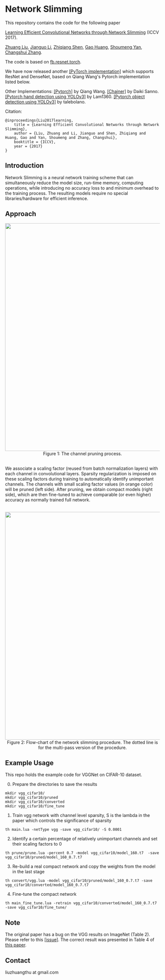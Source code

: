 # Network Slimming

This repository contains the code for the following paper 

[Learning Efficient Convolutional Networks through Network Slimming](http://openaccess.thecvf.com/content_ICCV_2017/papers/Liu_Learning_Efficient_Convolutional_ICCV_2017_paper.pdf) (ICCV 2017).

[Zhuang Liu](https://liuzhuang13.github.io/), [Jianguo Li](https://sites.google.com/site/leeplus/), [Zhiqiang Shen](http://zhiqiangshen.com), [Gao Huang](http://www.cs.cornell.edu/~gaohuang/), [Shoumeng Yan](https://scholar.google.com/citations?user=f0BtDUQAAAAJ&hl=en), [Changshui Zhang](http://bigeye.au.tsinghua.edu.cn/english/Introduction.html).

The code is based on [fb.resnet.torch](https://github.com/facebook/fb.resnet.torch).

We have now released another [[PyTorch implementation]](https://github.com/Eric-mingjie/network-slimming) which supports ResNet and DenseNet, based on Qiang Wang's Pytorch implementation listed below.

Other Implementations:
[[Pytorch]](https://github.com/foolwood/pytorch-slimming) by Qiang Wang.
[[Chainer]](https://github.com/dsanno/chainer-slimming) by Daiki Sanno.
[[Pytorch hand detection using YOLOv3]](https://github.com/Lam1360/YOLOv3-model-pruning) by Lam1360.
[[Pytorch object detection using YOLOv3]](https://github.com/talebolano/yolov3-network-slimming) by talebolano.


Citation:

	@inproceedings{Liu2017learning,
		title = {Learning Efficient Convolutional Networks through Network Slimming},
		author = {Liu, Zhuang and Li, Jianguo and Shen, Zhiqiang and Huang, Gao and Yan, Shoumeng and Zhang, Changshui},
		booktitle = {ICCV},
		year = {2017}
	}

## Introduction


Network Slimming is a neural network training scheme that can simultaneously reduce the model size, run-time memory, computing operations, while introducing no accuracy loss to and minimum overhead to the training process. The resulting models require no special libraries/hardware for efficient inference.



## Approach
<div align=center>
<img src="https://user-images.githubusercontent.com/8370623/29604272-d56a73f4-879b-11e7-80ea-0702de6bd584.jpg" width="740">
</div>

<div align=center>
Figure 1:
 The channel pruning process.
</div> 


<br>

We associate a scaling factor (reused from batch normalization layers) with each channel in convolutional layers. Sparsity
regularization is imposed on these scaling factors during training to automatically identify unimportant channels. The channels with small
scaling factor values (in orange color) will be pruned (left side). After pruning, we obtain compact models (right side), which are then
fine-tuned to achieve comparable (or even higher) accuracy as normally trained full network.

<br>


<div align=center>
<img src="https://user-images.githubusercontent.com/8370623/29604357-18f3ce18-879c-11e7-9204-8ee86f5e7245.jpg" width="740">
</div>

<div align=center>
Figure 2: Flow-chart of the network slimming procedure. The dotted line is for the multi-pass version of the procedure.
</div> 


## Example Usage
  
This repo holds the example code for VGGNet on CIFAR-10 dataset. 

0. Prepare the directories to save the results

```
mkdir vgg_cifar10/
mkdir vgg_cifar10/pruned
mkdir vgg_cifar10/converted
mkdir vgg_cifar10/fine_tune
```
1. Train vgg network with channel level sparsity, S is the lambda in the paper which controls the significance of sparsity

```
th main.lua -netType vgg -save vgg_cifar10/ -S 0.0001
```
 2. Identify a certain percentage of relatively unimportant channels and set their scaling factors to 0

```
th prune/prune.lua -percent 0.7 -model vgg_cifar10/model_160.t7  -save vgg_cifar10/pruned/model_160_0.7.t7
```
 3. Re-build a real compact network and copy the weights from the model in the last stage

```
th convert/vgg.lua -model vgg_cifar10/pruned/model_160_0.7.t7 -save vgg_cifar10/converted/model_160_0.7.t7
```
 4. Fine-tune the compact network
 
```
th main_fine_tune.lua -retrain vgg_cifar10/converted/model_160_0.7.t7 -save vgg_cifar10/fine_tune/
```
## Note 
The original paper has a bug on the VGG results on ImageNet (Table 2). Please refer to this [[issue]](https://github.com/Eric-mingjie/rethinking-network-pruning/issues/3#issuecomment-443913400). The correct result was presented in Table 4 of [this paper](https://arxiv.org/abs/1810.05270).

## Contact
liuzhuangthu at gmail.com




